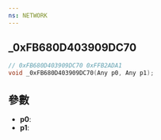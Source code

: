 ```yaml
---
ns: NETWORK
---
```

## _0xFB680D403909DC70

```c
// 0xFB680D403909DC70 0xFFB2ADA1
void _0xFB680D403909DC70(Any p0, Any p1);
```


## 參數
* **p0**: 
* **p1**: 

